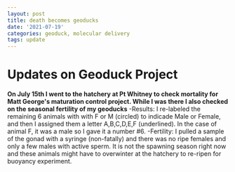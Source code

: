 ```yaml
---
layout: post
title: death becomes geoducks
date: '2021-07-19'
categories: geoduck, molecular delivery
tags: update
---
```


# Updates on Geoduck Project
**On July 15th I went to the hatchery at Pt Whitney to check mortality for Matt George's maturation control project. While I was there I also checked on the seasonal fertility of my geoducks**
-Results: I re-labeled the remaining 6 animals with with F or M (circled) to indicade Male or Female, and then I assigned them a letter A,B,C,D,E,F (underlined). In the case of animal F, it was a male so I gave it a number #6.
-Fertility: I pulled a sample of the gonad with a syringe (non-fatally) and there was no ripe females and only a few males with active sperm. It is not the spawning season right now and these animals might have to overwinter at the hatchery to re-ripen for buoyancy experiment. 
